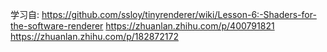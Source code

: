 学习自:
https://github.com/ssloy/tinyrenderer/wiki/Lesson-6:-Shaders-for-the-software-renderer
https://zhuanlan.zhihu.com/p/400791821
https://zhuanlan.zhihu.com/p/182872172
